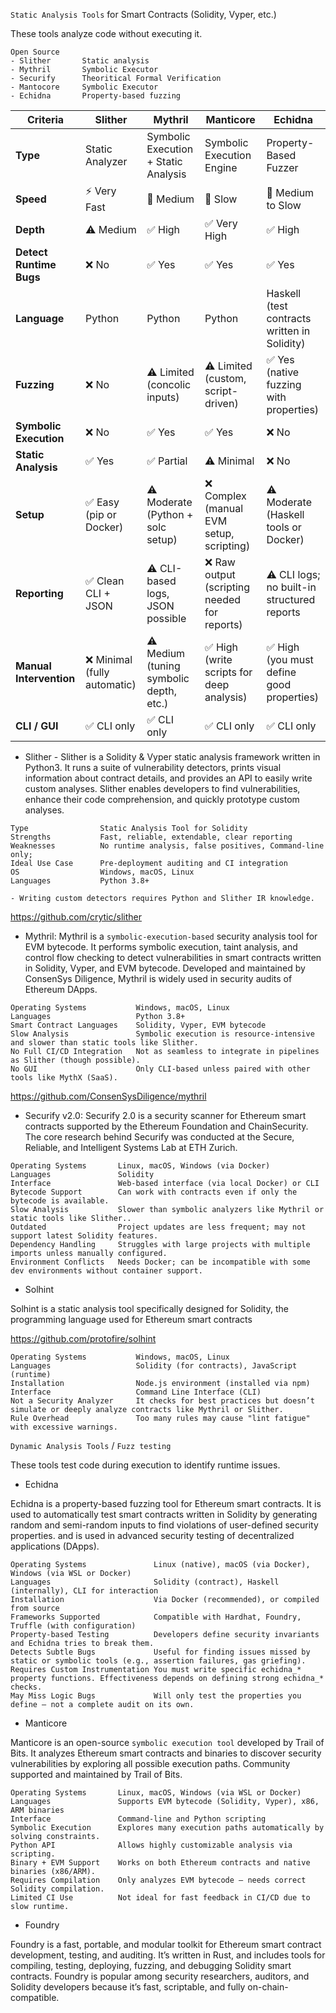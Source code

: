 
`Static Analysis Tools` for Smart Contracts (Solidity, Vyper, etc.)

These tools analyze code without executing it.
```
Open Source
- Slither       Static analysis
- Mythril       Symbolic Executor
- Securify      Theoritical Formal Verification
- Mantocore     Symbolic Executor
- Echidna       Property-based fuzzing
```
| **Criteria**            | **Slither**                 | **Mythril**                             | **Manticore**                               | **Echidna**                                  |
| ----------------------- | --------------------------- | --------------------------------------- | ------------------------------------------- | -------------------------------------------- |
| **Type**                | Static Analyzer             | Symbolic Execution + Static Analysis    | Symbolic Execution Engine                   | Property-Based Fuzzer                        |
| **Speed**               | ⚡ Very Fast                 | 🐢 Medium                               | 🐌 Slow                                     | 🐢 Medium to Slow                            |
| **Depth**               | ⚠️ Medium                   | ✅ High                                  | ✅ Very High                                 | ✅ High                                       |
| **Detect Runtime Bugs** | ❌ No                        | ✅ Yes                                   | ✅ Yes                                       | ✅ Yes                                        |
| **Language**            | Python                      | Python                                  | Python                                      | Haskell (test contracts written in Solidity) |
| **Fuzzing**             | ❌ No                        | ⚠️ Limited (concolic inputs)            | ⚠️ Limited (custom, script-driven)          | ✅ Yes (native fuzzing with properties)       |
| **Symbolic Execution**  | ❌ No                        | ✅ Yes                                   | ✅ Yes                                       | ❌ No                                         |
| **Static Analysis**     | ✅ Yes                       | ✅ Partial                               | ⚠️ Minimal                                  | ❌ No                                         |
| **Setup**               | ✅ Easy (pip or Docker)      | ⚠️ Moderate (Python + solc setup)       | ❌ Complex (manual EVM setup, scripting)     | ⚠️ Moderate (Haskell tools or Docker)        |
| **Reporting**           | ✅ Clean CLI + JSON          | ⚠️ CLI-based logs, JSON possible        | ❌ Raw output (scripting needed for reports) | ⚠️ CLI logs; no built-in structured reports  |
| **Manual Intervention** | ❌ Minimal (fully automatic) | ⚠️ Medium (tuning symbolic depth, etc.) | ✅ High (write scripts for deep analysis)    | ✅ High (you must define good properties)     |
| **CLI / GUI**           | ✅ CLI only                  | ✅ CLI only                              | ✅ CLI only                                  | ✅ CLI only                                   |


-  Slither - Slither is a Solidity & Vyper static analysis framework written in Python3. It runs a suite of vulnerability detectors, prints visual information about contract details, and provides an API to easily write custom analyses. Slither enables developers to find vulnerabilities, enhance their code comprehension, and quickly prototype custom analyses. 

```
Type	            Static Analysis Tool for Solidity
Strengths	        Fast, reliable, extendable, clear reporting
Weaknesses	        No runtime analysis, false positives, Command-line only;
Ideal Use Case	    Pre-deployment auditing and CI integration
OS	                Windows, macOS, Linux
Languages	        Python 3.8+

- Writing custom detectors requires Python and Slither IR knowledge.
```

https://github.com/crytic/slither


-  Mythril: Mythril is a `symbolic-execution-based` security analysis tool for EVM bytecode. It performs symbolic execution, taint analysis, and control flow checking to detect vulnerabilities in smart contracts written in Solidity, Vyper, and EVM bytecode. Developed and maintained by ConsenSys Diligence, Mythril is widely used in security audits of Ethereum DApps.
```
Operating Systems	        Windows, macOS, Linux
Languages	                Python 3.8+
Smart Contract Languages	Solidity, Vyper, EVM bytecode
Slow Analysis	            Symbolic execution is resource-intensive and slower than static tools like Slither.
No Full CI/CD Integration	Not as seamless to integrate in pipelines as Slither (though possible).
No GUI	                    Only CLI-based unless paired with other tools like MythX (SaaS).
```

https://github.com/ConsenSysDiligence/mythril

-  Securify v2.0: Securify 2.0 is a security scanner for Ethereum smart contracts supported by the Ethereum Foundation and ChainSecurity. The core research behind Securify was conducted at the Secure, Reliable, and Intelligent Systems Lab at ETH Zurich.

```
Operating Systems	    Linux, macOS, Windows (via Docker)
Languages	            Solidity
Interface	            Web-based interface (via local Docker) or CLI
Bytecode Support	    Can work with contracts even if only the bytecode is available.
Slow Analysis	        Slower than symbolic analyzers like Mythril or static tools like Slither..
Outdated	            Project updates are less frequent; may not support latest Solidity features.
Dependency Handling	    Struggles with large projects with multiple imports unless manually configured.
Environment Conflicts	Needs Docker; can be incompatible with some dev environments without container support.
```



- Solhint

Solhint is a static analysis tool specifically designed for Solidity, the programming language used for Ethereum smart contracts

https://github.com/protofire/solhint

```
Operating Systems	        Windows, macOS, Linux
Languages	                Solidity (for contracts), JavaScript (runtime)
Installation	            Node.js environment (installed via npm)
Interface	                Command Line Interface (CLI)
Not a Security Analyzer	    It checks for best practices but doesn’t simulate or deeply analyze contracts like Mythril or Slither.
Rule Overhead	            Too many rules may cause "lint fatigue" with excessive warnings.
```


`Dynamic Analysis Tools` / `Fuzz testing`

These tools test code during execution to identify runtime issues.

- Echidna

Echidna is a property-based fuzzing tool for Ethereum smart contracts. It is used to automatically test smart contracts written in Solidity by generating random and semi-random inputs to find violations of user-defined security properties. and is used in advanced security testing of decentralized applications (DApps).

```
Operating Systems	            Linux (native), macOS (via Docker), Windows (via WSL or Docker)
Languages	                    Solidity (contract), Haskell (internally), CLI for interaction
Installation	                Via Docker (recommended), or compiled from source
Frameworks Supported	        Compatible with Hardhat, Foundry, Truffle (with configuration)
Property-based Testing	        Developers define security invariants and Echidna tries to break them.
Detects Subtle Bugs	            Useful for finding issues missed by static or symbolic tools (e.g., assertion failures, gas griefing).
Requires Custom Instrumentation	You must write specific echidna_* property functions. Effectiveness depends on defining strong echidna_* checks.
May Miss Logic Bugs	            Will only test the properties you define — not a complete audit on its own.
```

- Manticore

Manticore is an open-source `symbolic execution tool` developed by Trail of Bits. It analyzes Ethereum smart contracts and binaries to discover security vulnerabilities by exploring all possible execution paths. 	Community supported and maintained by Trail of Bits.

```
Operating Systems	    Linux, macOS, Windows (via WSL or Docker)
Languages	            Supports EVM bytecode (Solidity, Vyper), x86, ARM binaries
Interface	            Command-line and Python scripting
Symbolic Execution	    Explores many execution paths automatically by solving constraints.
Python API	            Allows highly customizable analysis via scripting.
Binary + EVM Support	Works on both Ethereum contracts and native binaries (x86/ARM).
Requires Compilation	Only analyzes EVM bytecode — needs correct Solidity compilation.
Limited CI Use	        Not ideal for fast feedback in CI/CD due to slow runtime.
```

- Foundry

Foundry is a fast, portable, and modular toolkit for Ethereum smart contract development, testing, and auditing.
It’s written in Rust, and includes tools for compiling, testing, deploying, fuzzing, and debugging Solidity smart contracts. Foundry is popular among security researchers, auditors, and Solidity developers because it’s fast, scriptable, and fully on-chain-compatible.